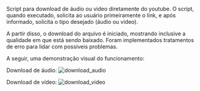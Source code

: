 Script para download de áudio ou video diretamente do youtube. O script, quando executado, solicita ao usuário primeiramente o link, e após informado, solicita o tipo desejado (áudio ou video).

A partir disso, o download do arquivo é iniciado, mostrando inclusive a qualidade em que está sendo baixado. Foram implementados tratamentos de erro para lidar com possíveis problemas.

A seguir, uma demonstração visual do funcionamento:

Download de áudio: 
![download_audio](https://github.com/daniel-antunes-da-silva/youtube-downloader/assets/132831685/b9a5eecd-fb17-447c-8eb0-090320d30677)

Download de vídeo:
![download_video](https://github.com/daniel-antunes-da-silva/youtube-downloader/assets/132831685/af2f02a0-4047-4d39-9fa2-3dc7b6c45be0)
